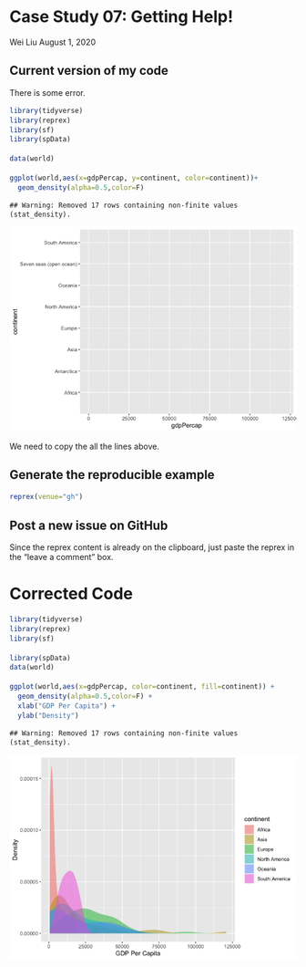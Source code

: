 Case Study 07: Getting Help!
================
Wei Liu
August 1, 2020

## Current version of my code

There is some error.

``` r
library(tidyverse)
library(reprex)
library(sf)
library(spData)

data(world)

ggplot(world,aes(x=gdpPercap, y=continent, color=continent))+
  geom_density(alpha=0.5,color=F)
```

    ## Warning: Removed 17 rows containing non-finite values (stat_density).

![](case_study_07_files/figure-gfm/unnamed-chunk-1-1.png)<!-- -->

We need to copy the all the lines above.

## Generate the reproducible example

``` r
reprex(venue="gh")
```

## Post a new issue on GitHub

Since the reprex content is already on the clipboard, just paste the
reprex in the “leave a comment” box.

# Corrected Code

``` r
library(tidyverse)
library(reprex)
library(sf)

library(spData)
data(world)

ggplot(world,aes(x=gdpPercap, color=continent, fill=continent)) +
  geom_density(alpha=0.5,color=F) +
  xlab("GDP Per Capita") +
  ylab("Density")
```

    ## Warning: Removed 17 rows containing non-finite values (stat_density).

![](case_study_07_files/figure-gfm/unnamed-chunk-3-1.png)<!-- -->
